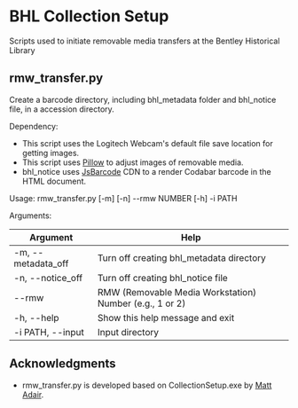 # BHL Collection Setup
Scripts used to initiate removable media transfers at the Bentley Historical Library

## rmw_transfer.py
Create a barcode directory, including bhl_metadata folder and bhl_notice file, in a accession directory.

Dependency: 
- This script uses the Logitech Webcam's default file save location for getting images. 
- This script uses [Pillow](https://github.com/python-pillow/Pillow) to adjust images of removable media. 
- bhl_notice uses [JsBarcode](https://github.com/lindell/JsBarcode) CDN to a render Codabar barcode in the HTML document.  

Usage: rmw_transfer.py [-m] [-n] --rmw NUMBER [-h] -i PATH

Arguments:

| Argument | Help |
| --- | --- |
| -m, --metadata_off | Turn off creating bhl_metadata directory |
| -n, --notice_off | Turn off creating bhl_notice file |
| --rmw | RMW (Removable Media Workstation) Number (e.g., 1 or 2) |
| -h, --help | Show this help message and exit |
| -i PATH, --input | Input directory |

## Acknowledgments
- rmw_transfer.py is developed based on CollectionSetup.exe by [Matt Adair](mailto:mladair@umich.edu).